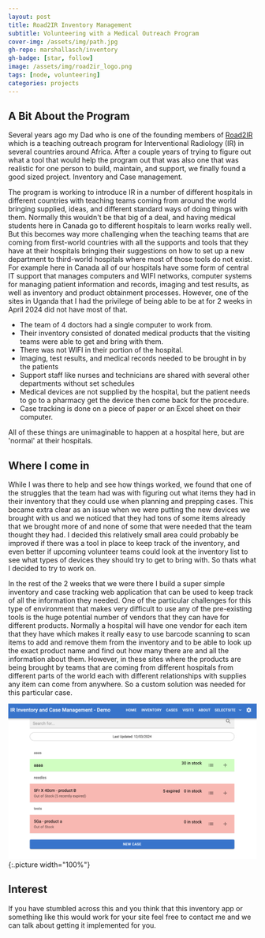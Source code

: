 ```yaml
---
layout: post
title: Road2IR Inventory Management
subtitle: Volunteering with a Medical Outreach Program
cover-img: /assets/img/path.jpg
gh-repo: marshallasch/inventory
gh-badge: [star, follow]
image: /assets/img/road2ir_logo.png
tags: [node, volunteering]
categories: projects
---
```


## A Bit About the Program

Several years ago my Dad who is one of the founding members of [Road2IR] which is a teaching outreach program for Interventional Radiology (IR) in several countries around Africa.
After a couple years of trying to figure out what a tool that would help the program out that was also one that was realistic for one person to build, maintain, and support, we finally found a good sized project.
Inventory and Case management.

The program is working to introduce IR in a number of different hospitals in different countries with teaching teams coming from around the world bringing supplied, ideas, and different standard ways of doing things with them.
Normally this wouldn't be that big of a deal, and having medical students here in Canada go to different hospitals to learn works really well.
But this becomes way more challenging when the teaching teams that are coming from first-world countries with all the supports and tools that they have at their hospitals bringing their suggestions on how to set up a new department to third-world hospitals where most of those tools do not exist.
For example here in Canada all of our hospitals have some form of central IT support that manages computers and WIFI networks, computer systems for managing patient information and records, imaging and test results, as well as inventory and product obtainment processes.
However, one of the sites in Uganda that I had the privilege of being able to be at for 2 weeks in April 2024 did not have most of that.
- The team of 4 doctors had a single computer to work from.
- Their inventory consisted of donated medical products that the visiting teams were able to get and bring with them.
- There was not WIFI in their portion of the hospital.
- Imaging, test results, and medical records needed to be brought in by the patients
- Support staff like nurses and technicians are shared with several other departments without set schedules
- Medical devices are not supplied by the hospital, but the patient needs to go to a pharmacy get the device then come back for the procedure.
- Case tracking is done on a piece of paper or an Excel sheet on their computer.

All of these things are unimaginable to happen at a hospital here, but are 'normal' at their hospitals.


## Where I come in

While I was there to help and see how things worked, we found that one of the struggles that the team had was with figuring out what items they had in their inventory that they could use when planning and prepping cases.
This became extra clear as an issue when we were putting the new devices we brought with us and we noticed that they had tons of some items already that we brought more of and none of some that were needed that the team thought they had.
I decided this relatively small area could probably be improved if there was a tool in place to keep track of the inventory, and even better if upcoming volunteer teams could look at the inventory list to see what types of devices they should try to get to bring with.
So thats what I decided to try to work on.

In the rest of the 2 weeks that we were there I build a super simple inventory and case tracking web application that can be used to keep track of all the information they needed.
One of the particular challenges for this type of environment that makes very difficult to use any of the pre-existing tools is the huge potential number of vendors that they can have for different products.
Normally a hospital will have one vendor for each item that they have which makes it really easy to use barcode scanning to scan items to add and remove them from the inventory and to be able to look up the exact product name and find out how many there are and all the information about them.
However, in these sites where the products are being brought by teams that are coming from different hospitals from different parts of the world each with different relationships with supplies any item can come from anywhere.
So a custom solution was needed for this particular case.

![Inventory App](/assets/img/inventory_1.png "Inventory App"){:.picture width="100%"}


## Interest

If you have stumbled across this and you think that this inventory app or something like this would work for your site feel free to contact me and we can talk about getting it implemented for you.


<!-- LINKS -->
[Road2IR]: https://road2ir.org
